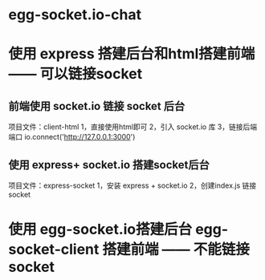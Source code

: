# egg-socket.io-chat

# 使用 express 搭建后台和html搭建前端 —— 可以链接socket

## 前端使用 socket.io 链接 socket 后台
项目文件：client-html
1，直接使用html即可
2，引入 socket.io 库
3，链接后端端口 io.connect('http://127.0.0.1:3000')

## 使用 express+ socket.io 搭建socket后台
项目文件：express-socket
1，安装 express + socket.io
2，创建index.js 链接 socket


# 使用 egg-socket.io搭建后台 egg-socket-client 搭建前端 —— 不能链接socket
